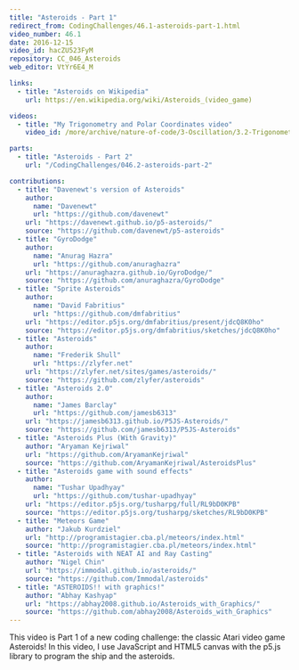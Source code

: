 ```yaml
---
title: "Asteroids - Part 1"
redirect_from: CodingChallenges/46.1-asteroids-part-1.html
video_number: 46.1
date: 2016-12-15
video_id: hacZU523FyM
repository: CC_046_Asteroids
web_editor: VtYr6E4_M

links:
  - title: "Asteroids on Wikipedia"
    url: https://en.wikipedia.org/wiki/Asteroids_(video_game)

videos:
  - title: "My Trigonometry and Polar Coordinates video"
    video_id: /more/archive/nature-of-code/3-Oscillation/3.2-Trigonometry-and-Polar-Coordinates

parts:
  - title: "Asteroids - Part 2"
    url: "/CodingChallenges/046.2-asteroids-part-2"

contributions:
  - title: "Davenewt's version of Asteroids"
    author:
      name: "Davenewt"
      url: "https://github.com/davenewt"
    url: "https://davenewt.github.io/p5-asteroids/"
    source: "https://github.com/davenewt/p5-asteroids"
  - title: "GyroDodge"
    author:
      name: "Anurag Hazra"
      url: "https://github.com/anuraghazra"
    url: "https://anuraghazra.github.io/GyroDodge/"
    source: "https://github.com/anuraghazra/GyroDodge"
  - title: "Sprite Asteroids"
    author:
      name: "David Fabritius"
      url: "https://github.com/dmfabritius"
    url: "https://editor.p5js.org/dmfabritius/present/jdcQ8K0ho"
    source: "https://editor.p5js.org/dmfabritius/sketches/jdcQ8K0ho"
  - title: "Asteroids"
    author:
      name: "Frederik Shull"
      url: "https://zlyfer.net"
    url: "https://zlyfer.net/sites/games/asteroids/"
    source: "https://github.com/zlyfer/asteroids"
  - title: "Asteroids 2.0"
    author:
      name: "James Barclay"
      url: "https://github.com/jamesb6313"
    url: "https://jamesb6313.github.io/P5JS-Asteroids/"
    source: "https://github.com/jamesb6313/P5JS-Asteroids"
  - title: "Asteroids Plus (With Gravity)"
    author: "Aryaman Kejriwal"
    url: "https://github.com/AryamanKejriwal"
    source: "https://github.com/AryamanKejriwal/AsteroidsPlus"
  - title: "Asteroids game with sound effects"
    author:
      name: "Tushar Upadhyay"
      url: "https://github.com/tushar-upadhyay"
    url: "https://editor.p5js.org/tusharpg/full/RL9bD0KPB"
    source: "https://editor.p5js.org/tusharpg/sketches/RL9bD0KPB"
  - title: "Meteors Game"
    author: "Jakub Kurdziel"
    url: "http://programistagier.cba.pl/meteors/index.html"
    source: "http://programistagier.cba.pl/meteors/index.html"
  - title: "Asteroids with NEAT AI and Ray Casting"
    author: "Nigel Chin"
    url: "https://immodal.github.io/asteroids/"
    source: "https://github.com/Immodal/asteroids"
  - title: "ASTEROIDS!! with graphics!"
    author: "Abhay Kashyap"
    url: "https://abhay2008.github.io/Asteroids_with_Graphics/"
    source: "https://github.com/abhay2008/Asteroids_with_Graphics"
---
```

This video is Part 1 of a new coding challenge: the classic Atari video game Asteroids!
In this video, I use JavaScript and HTML5 canvas with the p5.js library to program the ship and the asteroids.

